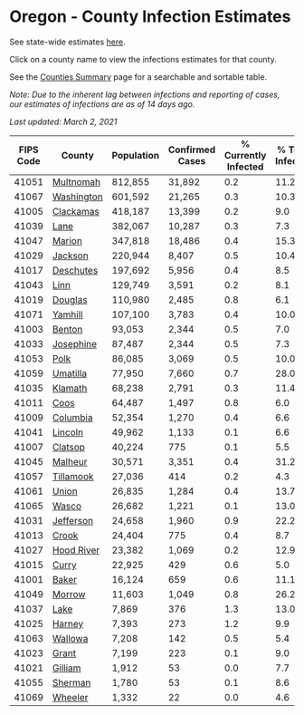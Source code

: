 # Oregon - County Infection Estimates

See state-wide estimates [here](/infections/us-or).

Click on a county name to view the infections estimates for that county.

See the [Counties Summary](/infections/summary-counties) page for a searchable and sortable table.

*Note: Due to the inherent lag between infections and reporting of cases, our estimates of infections are as of 14 days ago.*

*Last updated: March 2, 2021*

|   FIPS Code |                   County |   Population |   Confirmed Cases |   % Currently Infected |   % Total Infected |
|-------------|--------------------------|--------------|-------------------|------------------------|--------------------|
|       41051 |   [Multnomah](multnomah) |      812,855 |            31,892 |                    0.2 |               11.2 |
|       41067 | [Washington](washington) |      601,592 |            21,265 |                    0.3 |               10.3 |
|       41005 |   [Clackamas](clackamas) |      418,187 |            13,399 |                    0.2 |                9.0 |
|       41039 |             [Lane](lane) |      382,067 |            10,287 |                    0.3 |                7.3 |
|       41047 |         [Marion](marion) |      347,818 |            18,486 |                    0.4 |               15.3 |
|       41029 |       [Jackson](jackson) |      220,944 |             8,407 |                    0.5 |               10.4 |
|       41017 |   [Deschutes](deschutes) |      197,692 |             5,956 |                    0.4 |                8.5 |
|       41043 |             [Linn](linn) |      129,749 |             3,591 |                    0.2 |                8.1 |
|       41019 |       [Douglas](douglas) |      110,980 |             2,485 |                    0.8 |                6.1 |
|       41071 |       [Yamhill](yamhill) |      107,100 |             3,783 |                    0.4 |               10.0 |
|       41003 |         [Benton](benton) |       93,053 |             2,344 |                    0.5 |                7.0 |
|       41033 |   [Josephine](josephine) |       87,487 |             2,344 |                    0.5 |                7.3 |
|       41053 |             [Polk](polk) |       86,085 |             3,069 |                    0.5 |               10.0 |
|       41059 |     [Umatilla](umatilla) |       77,950 |             7,660 |                    0.7 |               28.0 |
|       41035 |       [Klamath](klamath) |       68,238 |             2,791 |                    0.3 |               11.4 |
|       41011 |             [Coos](coos) |       64,487 |             1,497 |                    0.8 |                6.0 |
|       41009 |     [Columbia](columbia) |       52,354 |             1,270 |                    0.4 |                6.6 |
|       41041 |       [Lincoln](lincoln) |       49,962 |             1,133 |                    0.1 |                6.6 |
|       41007 |       [Clatsop](clatsop) |       40,224 |               775 |                    0.1 |                5.5 |
|       41045 |       [Malheur](malheur) |       30,571 |             3,351 |                    0.4 |               31.2 |
|       41057 |   [Tillamook](tillamook) |       27,036 |               414 |                    0.2 |                4.3 |
|       41061 |           [Union](union) |       26,835 |             1,284 |                    0.4 |               13.7 |
|       41065 |           [Wasco](wasco) |       26,682 |             1,221 |                    0.1 |               13.0 |
|       41031 |   [Jefferson](jefferson) |       24,658 |             1,960 |                    0.9 |               22.2 |
|       41013 |           [Crook](crook) |       24,404 |               775 |                    0.4 |                8.7 |
|       41027 | [Hood River](hood-river) |       23,382 |             1,069 |                    0.2 |               12.9 |
|       41015 |           [Curry](curry) |       22,925 |               429 |                    0.6 |                5.0 |
|       41001 |           [Baker](baker) |       16,124 |               659 |                    0.6 |               11.1 |
|       41049 |         [Morrow](morrow) |       11,603 |             1,049 |                    0.8 |               26.2 |
|       41037 |             [Lake](lake) |        7,869 |               376 |                    1.3 |               13.0 |
|       41025 |         [Harney](harney) |        7,393 |               273 |                    1.2 |                9.9 |
|       41063 |       [Wallowa](wallowa) |        7,208 |               142 |                    0.5 |                5.4 |
|       41023 |           [Grant](grant) |        7,199 |               223 |                    0.1 |                9.0 |
|       41021 |       [Gilliam](gilliam) |        1,912 |                53 |                    0.0 |                7.7 |
|       41055 |       [Sherman](sherman) |        1,780 |                53 |                    0.1 |                8.6 |
|       41069 |       [Wheeler](wheeler) |        1,332 |                22 |                    0.0 |                4.6 |